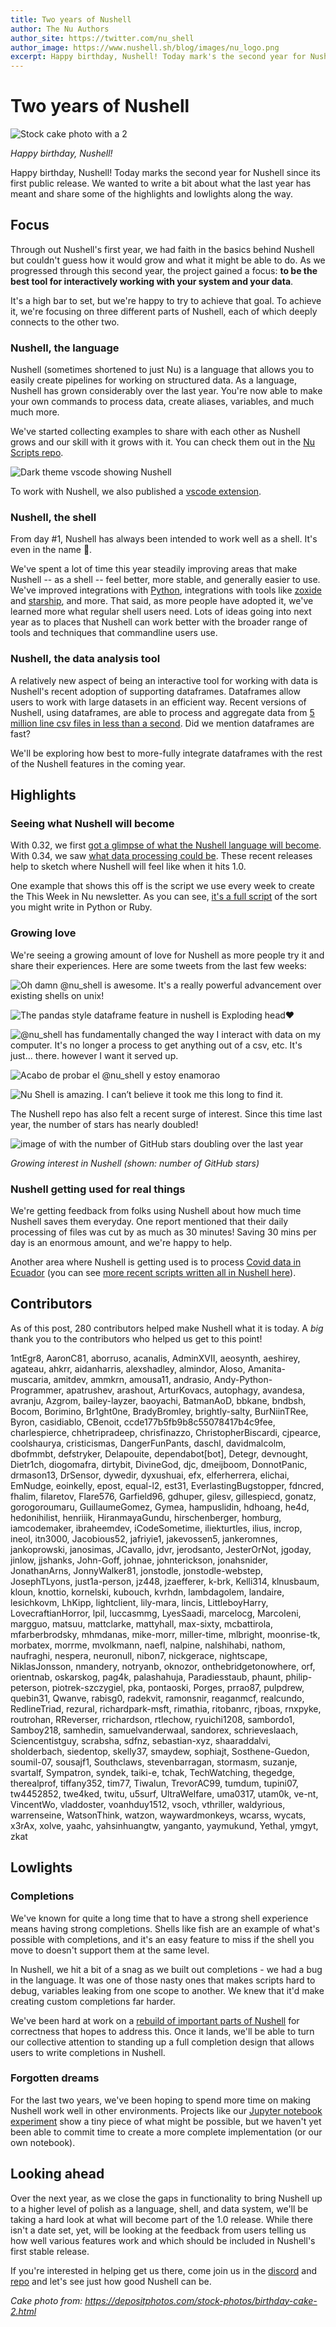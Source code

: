 ```yaml
---
title: Two years of Nushell
author: The Nu Authors
author_site: https://twitter.com/nu_shell
author_image: https://www.nushell.sh/blog/images/nu_logo.png
excerpt: Happy birthday, Nushell! Today mark's the second year for Nushell.
---
```


# Two years of Nushell

![Stock cake photo with a 2](../assets/images/two_year_cake.png)

_Happy birthday, Nushell!_

Happy birthday, Nushell! Today marks the second year for Nushell since its first public release. We wanted to write a bit about what the last year has meant and share some of the highlights and lowlights along the way.

## Focus

Through out Nushell's first year, we had faith in the basics behind Nushell but couldn't guess how it would grow and what it might be able to do. As we progressed through this second year, the project gained a focus: **to be the best tool for interactively working with your system and your data**.

It's a high bar to set, but we're happy to try to achieve that goal. To achieve it, we're focusing on three different parts of Nushell, each of which deeply connects to the other two.

### Nushell, the language

Nushell (sometimes shortened to just Nu) is a language that allows you to easily create pipelines for working on structured data. As a language, Nushell has grown considerably over the last year. You're now able to make your own commands to process data, create aliases, variables, and much much more.

We've started collecting examples to share with each other as Nushell grows and our skill with it grows with it. You can check them out in the [Nu Scripts repo](https://github.com/nushell/nu_scripts).

![Dark theme vscode showing Nushell](../assets/images/two_year_vscode.png)

To work with Nushell, we also published a [vscode extension](https://marketplace.visualstudio.com/items?itemName=TheNuProjectContributors.vscode-nushell-lang).

### Nushell, the shell

From day #1, Nushell has always been intended to work well as a shell. It's even in the name 🙂.

We've spent a lot of time this year steadily improving areas that make Nushell -- as a shell -- feel better, more stable, and generally easier to use. We've improved integrations with [Python](https://github.com/nushell/nu_scripts/tree/main/virtual_environments), integrations with tools like [zoxide](https://github.com/ajeetdsouza/zoxide) and [starship](https://github.com/starship/starship), and more. That said, as more people have adopted it, we've learned more what regular shell users need. Lots of ideas going into next year as to places that Nushell can work better with the broader range of tools and techniques that commandline users use.

### Nushell, the data analysis tool

A relatively new aspect of being an interactive tool for working with data is Nushell's recent adoption of supporting dataframes. Dataframes allow users to work with large datasets in an efficient way. Recent versions of Nushell, using dataframes, are able to process and aggregate data from [5 million line csv files in less than a second](https://www.nushell.sh/blog/2021-07-13-nushell_0_34.html#dataframes-elferherrera). Did we mention dataframes are fast?

We'll be exploring how best to more-fully integrate dataframes with the rest of the Nushell features in the coming year.

## Highlights

### Seeing what Nushell will become

With 0.32, we first [got a glimpse of what the Nushell language will become](https://www.nushell.sh/blog/2021-06-01-nushell_0_32.html#new-expression-syntax-sophiajt). With 0.34, we saw [what data processing could be](https://www.nushell.sh/blog/2021-07-13-nushell_0_34.html#dataframes-elferherrera). These recent releases help to sketch where Nushell will feel like when it hits 1.0.

One example that shows this off is the script we use every week to create the This Week in Nu newsletter. As you can see, [it's a full script](https://github.com/nushell/nu_scripts/blob/main/make_release/this_week_in_nu_release.nu) of the sort you might write in Python or Ruby.

### Growing love

We're seeing a growing amount of love for Nushell as more people try it and share their experiences. Here are some tweets from the last few weeks:

![Oh damn @nu_shell is awesome. It's a really powerful advancement over existing shells on unix!](../assets/images/two_year_tweet1.png)

![The pandas style dataframe feature in nushell is Exploding head♥](../assets/images/two_year_tweet2.png)

![@nu_shell has fundamentally changed the way I interact with data on my computer. It's no longer a process to get anything out of a csv, etc. It's just... there. however I want it served up.](../assets/images/two_year_tweet3.png)

![Acabo de probar el @nu_shell y estoy enamorao](../assets/images/two_year_tweet4.png)

![Nu Shell is amazing. I can’t believe it took me this long to find it.](../assets/images/two_year_tweet5.png)

The Nushell repo has also felt a recent surge of interest. Since this time last year, the number of stars has nearly doubled!

![image of with the number of GitHub stars doubling over the last year](../assets/images/two_year_stars.png)

_Growing interest in Nushell (shown: number of GitHub stars)_

### Nushell getting used for real things

We're getting feedback from folks using Nushell about how much time Nushell saves them everyday. One report mentioned that their daily processing of files was cut by as much as 30 minutes! Saving 30 mins per day is an enormous amount, and we're happy to help.

Another area where Nushell is getting used is to process [Covid data in Ecuador](https://twitter.com/cocoronata) (you can see [more recent scripts written all in Nushell here](https://github.com/cocoronata/ecuacovid-scripts)).

## Contributors

As of this post, 280 contributors helped make Nushell what it is today. A _big_ thank you to the contributors who helped us get to this point!

1ntEgr8, AaronC81, aborruso, acanalis, AdminXVII, aeosynth, aeshirey, agateau, ahkrr, aidanharris, alexshadley, almindor, Aloso, Amanita-muscaria, amitdev, ammkrn, amousa11, andrasio, Andy-Python-Programmer, apatrushev, arashout, ArturKovacs, autophagy, avandesa, avranju, Azgrom, bailey-layzer, baoyachi, BatmanAoD, bbkane, bndbsh, Bocom, Borimino, Br1ght0ne, BradyBromley, brightly-salty, BurNiinTRee, Byron, casidiablo, CBenoit, ccde177b5fb9b8c55078417b4c9fee, charlespierce, chhetripradeep, chrisfinazzo, ChristopherBiscardi, cjpearce, coolshaurya, cristicismas, DangerFunPants, daschl, davidmalcolm, dbofmmbt, defstryker, Delapouite, dependabot[bot], Detegr, devnought, Dietr1ch, diogomafra, dirtybit, DivineGod, djc, dmeijboom, DonnotPanic, drmason13, DrSensor, dywedir, dyxushuai, efx, elferherrera, elichai, EmNudge, eoinkelly, epost, equal-l2, est31, EverlastingBugstopper, fdncred, fhalim, filaretov, Flare576, Garfield96, gdhuper, gilesv, gillespiecd, gonatz, gorogoroumaru, GuillaumeGomez, Gymea, hampuslidin, hdhoang, he4d, hedonihilist, henriiik, HiranmayaGundu, hirschenberger, homburg, iamcodemaker, ibraheemdev, iCodeSometime, iliekturtles, ilius, incrop, ineol, itn3000, Jacobious52, jafriyie1, jakevossen5, jankeromnes, jankoprowski, janosimas, JCavallo, jdvr, jerodsanto, JesterOrNot, jgoday, jinlow, jjshanks, John-Goff, johnae, johnterickson, jonahsnider, JonathanArns, JonnyWalker81, jonstodle, jonstodle-webstep, JosephTLyons, just1a-person, jz448, jzaefferer, k-brk, Kelli314, klnusbaum, kloun, knottio, kornelski, kubouch, kvrhdn, lambdagolem, landaire, lesichkovm, LhKipp, lightclient, lily-mara, lincis, LittleboyHarry, LovecraftianHorror, lpil, luccasmmg, LyesSaadi, marcelocg, MarcoIeni, margguo, matsuu, mattclarke, mattyhall, max-sixty, mcbattirola, mfarberbrodsky, mhmdanas, mike-morr, miller-time, mlbright, moonrise-tk, morbatex, morrme, mvolkmann, naefl, nalpine, nalshihabi, nathom, naufraghi, nespera, neuronull, nibon7, nickgerace, nightscape, NiklasJonsson, nmandery, notryanb, oknozor, onthebridgetonowhere, orf, orientnab, oskarskog, pag4k, palashahuja, Paradiesstaub, phaunt, philip-peterson, piotrek-szczygiel, pka, pontaoski, Porges, prrao87, pulpdrew, quebin31, Qwanve, rabisg0, radekvit, ramonsnir, reaganmcf, realcundo, RedlineTriad, rezural, richardpark-msft, rimathia, ritobanrc, rjboas, rnxpyke, routrohan, RReverser, rrichardson, rtlechow, ryuichi1208, sambordo1, Samboy218, samhedin, samuelvanderwaal, sandorex, schrieveslaach, Sciencentistguy, scrabsha, sdfnz, sebastian-xyz, shaaraddalvi, sholderbach, siedentop, skelly37, smaydew, sophiajt, Sosthene-Guedon, soumil-07, sousajf1, Southclaws, stevenbarragan, stormasm, suzanje, svartalf, Sympatron, syndek, taiki-e, tchak, TechWatching, thegedge, therealprof, tiffany352, tim77, Tiwalun, TrevorAC99, tumdum, tupini07, tw4452852, twe4ked, twitu, u5surf, UltraWelfare, uma0317, utam0k, ve-nt, VincentWo, vladdoster, voanhduy1512, vsoch, vthriller, waldyrious, warrenseine, WatsonThink, watzon, waywardmonkeys, wcarss, wycats, x3rAx, xolve, yaahc, yahsinhuangtw, yanganto, yaymukund, Yethal, ymgyt, zkat

## Lowlights

### Completions

We've known for quite a long time that to have a strong shell experience means having strong completions. Shells like fish are an example of what's possible with completions, and it's an easy feature to miss if the shell you move to doesn't support them at the same level.

In Nushell, we hit a bit of a snag as we built out completions - we had a bug in the language. It was one of those nasty ones that makes scripts hard to debug, variables leaking from one scope to another. We knew that it'd make creating custom completions far harder.

We've been hard at work on a [rebuild of important parts of Nushell](https://github.com/sophiajt/engine-q) for correctness that hopes to address this. Once it lands, we'll be able to turn our collective attention to standing up a full completion design that allows users to write completions in Nushell.

### Forgotten dreams

For the last two years, we've been hoping to spend more time on making Nushell work well in other environments. Projects like our [Jupyter notebook experiment](https://github.com/nushell/nu_jupyter) show a tiny piece of what might be possible, but we haven't yet been able to commit time to create a more complete implementation (or our own notebook).

## Looking ahead

Over the next year, as we close the gaps in functionality to bring Nushell up to a higher level of polish as a language, shell, and data system, we'll be taking a hard look at what will become part of the 1.0 release. While there isn't a date set, yet, will be looking at the feedback from users telling us how well various features work and which should be included in Nushell's first stable release.

If you're interested in helping get us there, come join us in the [discord](https://discord.gg/NtAbbGn) and [repo](https://github.com/nushell/nushell/) and let's see just how good Nushell can be.

_Cake photo from: https://depositphotos.com/stock-photos/birthday-cake-2.html_
